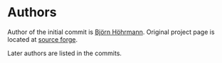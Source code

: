 # Authors

Author of the initial commit is [Björn Höhrmann](mailto:bjoern@hoehrmann.de).
Original project page is located at
[source forge](http://cutycapt.sourceforge.net).

Later authors are listed in the commits.
